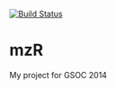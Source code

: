 
[![Build Status](https://travis-ci.org/thirdwing/mzR.svg?branch=master)](https://travis-ci.org/thirdwing/mzR)

mzR
===

My project for GSOC 2014
